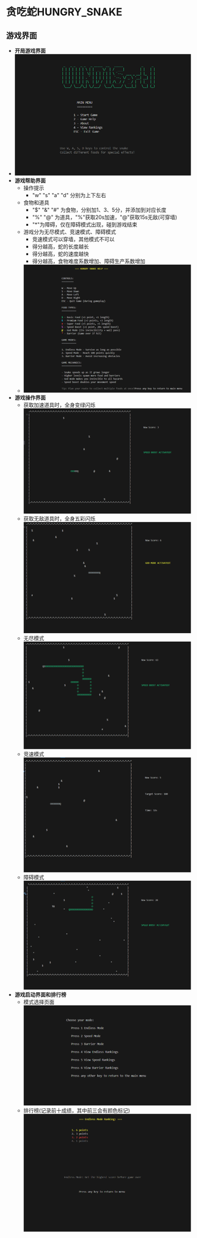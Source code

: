 # 贪吃蛇HUNGRY_SNAKE

## 游戏界面
* **开局游戏界面**
* ![1](photo\1111.png)
* **游戏帮助界面**
   * 操作提示
     * "w" "s" "a" "d" 分别为上下左右
   * 食物和道具 
     * "$" "&" "#" 为食物，分别加1、3、5分，并添加到对应长度
     * "%" "@" 为道具，"%"获取20s加速，"@"获取15s无敌(可穿墙)
     * "*"为障碍，仅在障碍模式出现，碰到游戏结束
   * 游戏分为无尽模式、竞速模式、障碍模式
     * 竞速模式可以穿墙，其他模式不可以
     * 得分越高，蛇的长度越长
     * 得分越高，蛇的速度越快
     * 得分越高，食物难度系数增加、障碍生产系数增加
   * ![2](photo\2222.png)
* **游戏操作界面**
  * 获取加速道具时，全身变绿闪烁
   ![1](photo\3333.png)
  * 获取无敌道具时，全身五彩闪烁
   ![1](photo\4444.png)
  * 无尽模式
   ![1](photo\7777.png)
  * 竞速模式
   ![1](photo\8888.png)
  * 障碍模式
   ![1](photo\9999.png)
* **游戏启动界面和排行榜**
   * 模式选择页面
   ![1](photo\6666.png)
   * 排行榜(记录前十成绩，其中前三会有颜色标记)
   ![1](photo\5555.png)
